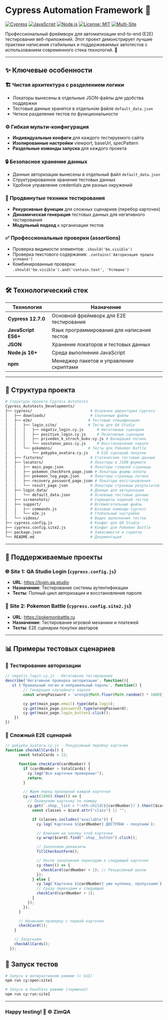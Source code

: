 # Cypress Automation Framework 🚀

[![Cypress](https://img.shields.io/badge/Cypress-12.7.0-brightgreen)](https://www.cypress.io/)
[![JavaScript](https://img.shields.io/badge/JavaScript-ES6%2B-yellow)](https://developer.mozilla.org/en-US/docs/Web/JavaScript)
[![Node.js](https://img.shields.io/badge/Node.js-16%2B-success)](https://nodejs.org/)
[![License: MIT](https://img.shields.io/badge/License-MIT-yellow.svg)](https://opensource.org/licenses/MIT)
[![Multi-Site](https://img.shields.io/badge/Testing-Multi--Site-orange)](https://github.com/ZimQA/Cypress_Autotests_Developments)

Профессиональный фреймворк для автоматизации end-to-end (E2E) тестирования веб-приложений. Этот проект демонстрирует лучшие практики написания стабильных и поддерживаемых автотестов с использованием современного стека технологий. 🧪

---

## ✨ Ключевые особенности

### 🏗️ **Чистая архитектура с разделением логики**
- Локаторы вынесены в отдельные JSON-файлы для удобства поддержки
- Тестовые данные хранятся в отдельном файле `default_data.json`
- Четкое разделение тестов по функциональности

### ⚙️ **Гибкая мульти-конфигурация**
- **Индивидуальные конфиги** для каждого тестируемого сайта
- **Изолированные настройки** viewport, baseUrl, specPattern
- **Раздельные команды запуска** для каждого проекта

### 🔒 **Безопасное хранение данных**
- Данные авторизации вынесены в отдельный файл `default_data.json`
- Структурированное хранение тестовых данных
- Удобное управление credentials для разных окружений

### 🧩 **Продвинутые техники тестирования**
- **Рекурсивные функции** для сложных сценариев (перебор карточек)
- **Динамическая генерация** тестовых данных для негативного тестирования
- **Модульный подход** к организации тестов

### ✅ **Профессиональные проверки (assertions)**
- Проверка видимости элементов: `.should('be.visible')`
- Проверка текстового содержания: `.contains('Авторизация прошла успешно')`
- Комбинированные проверки: `.should('be.visible').and('contain.text', 'Успешно')`

---

## 🛠️ Технологический стек

| Технология | Назначение |
|------------|------------|
| **Cypress 12.7.0** | Основной фреймворк для E2E тестирования |
| **JavaScript ES6+** | Язык программирования для написания тестов |
| **JSON** | Хранение локаторов и тестовых данных |
| **Node.js 16+** | Среда выполнения JavaScript |
| **npm** | Менеджер пакетов и управление скриптами |

---

## 📁 Структура проекта

```bash
# Структура проекта Cypress Autotests
Cypress_Autotests_Developments/
├── cypress/                          # Основная директория Cypress
│   ├── downloads/                    # Скачанные файлы
│   ├── e2e/                         # Тестовые спецификации
│   │   ├── login_site/              # Тесты для QA Studio
│   │   │   ├── negativ_login.cy.js      # Негативные сценарии
│   │   │   ├── positive_login.cy.js     # Позитивные сценарии
│   │   │   ├── priveden_k_stroch_bukv.cy.js # Валидация логина
│   │   │   └── vosstanov_pass.cy.js     # Восстановление пароля
│   │   └── pokemons/                # Тесты для Pokemon Battle
│   │       └── pokypka_avatara.cy.js    # E2E сценарий покупки
│   ├── fixtures/                     # Статические тестовые данные
│   ├── locators/                     # Локаторы в JSON-формате
│   │   ├── main_page.json            # Локаторы главной страницы
│   │   ├── pokemon_checkForm_page.json # Локаторы формы оплаты
│   │   ├── pokemon_log_page.json     # Локаторы страницы логина
│   │   ├── recovery_password_page.json # Локаторы восстановления
│   │   └── result_page.json          # Локаторы страницы результатов
│   ├── login_data/                   # Данные для авторизации
│   │   └── default_data.json         # Основные тестовые данные
│   ├── screenshots/                  # Скриншоты падений тестов
│   ├── support/                      # Вспомогательные файлы
│   │   ├── commands.js               # Базовые команды Cypress
│   │   └── e2e.js                    # Глобальные настройки
│   └── videos/                       # Видео выполнения тестов
├── cypress.config.js                 # Конфиг для QA Studio
├── cypress.config.site2.js           # Конфиг для Pokemon Battle
├── package.json                      # Зависимости и скрипты
└── README.md                         # Документация
```
---

## 🎯 Поддерживаемые проекты

### 🌐 **Site 1: QA Studio Login** (`cypress.config.js`)
- **URL**: https://login.qa.studio
- **Назначение**: Тестирование системы аутентификации
- **Тесты**: Полный цикл авторизации и восстановления пароля

### 🐲 **Site 2: Pokemon Battle** (`cypress.config.site2.js`) 
- **URL**: https://pokemonbattle.ru
- **Назначение**: Тестирование игровой механики и платежей
- **Тесты**: E2E сценарии покупки аватаров

---

## 📊 Примеры тестовых сценариев

### 🔐 **Тестирование авторизации**
```javascript
// negativ_login.cy.js - Негативное тестирование
describe('Негативная проверка авторизации', function(){
   it ('Правильный логин и неправильный пароль', function() {
        // Генерация случайного пароля
        const wrongPassword = `wrong${Math.floor(Math.random() * 1000)}`;

        cy.get(main_page.email).type(data.login);
        cy.get(main_page.password).type(wrongPassword);
        cy.get(main_page.login_button).click();
    })
})
```

### 🔐 **Сложный E2E сценарий**
```javascript
// pokypka_avatara.cy.js - Рекурсивный перебор карточек
function checkAllCards() {
      const totalCards = 12;

      function checkCard(cardNumber) {
        if (cardNumber > totalCards) {
          cy.log("Все карточки проверены!");
          return;
        }

        // Ждем перед проверкой каждой карточки
        cy.wait(1000).then(() => {
          // Проверяем карточку по номеру
          cy.get(`.shop__list > *:nth-child(${cardNumber})`).then(($card) => {
            const classes = $card.attr("class") || "";

            if (classes.includes("available")) {
              cy.log(`Карточка ${cardNumber} ДОСТУПНА - покупаем`);

              // Кликаем на кнопку этой карточки
              cy.wrap($card).find(".shop__button").click();

              // Заполняем реквизиты
              fillCheckoutForm();

              // После заполнения переходим к следующей карточке
              cy.then(() => {
                checkCard(cardNumber + 1); // Рекурсивный вызов
              });
            } else {
              cy.log(`Карточка ${cardNumber} уже куплена, пропускаем`);
              // Сразу переходим к следующей
              checkCard(cardNumber + 1);
            }
          });
        });
      }

      // Начинаем проверку с первой карточки
      checkCard(1);
    }

    // Запускаем
    checkAllCards();
  });
```

## 🚀 Запуск тестов

```bash
# Запуск в интерактивном режиме (с GUI)
npm run cy:open:site1

# Запуск в headless режиме (терминал)
npm run cy:run:site2
```

---

### Happy testing! 🎉 © ZimQA

